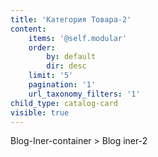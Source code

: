 ```yaml
---
title: 'Категория Товара-2'
content:
    items: '@self.modular'
    order:
        by: default
        dir: desc
    limit: '5'
    pagination: '1'
    url_taxonomy_filters: '1'
child_type: catalog-card
visible: true
---
```


Blog-Iner-container > Blog iner-2